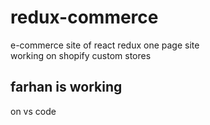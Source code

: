 # redux-commerce
e-commerce site of react redux one page site
<br>
working on shopify custom stores
<br>

<h2> farhan is working </h2>
<p> on vs code </p>